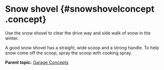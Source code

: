 # Snow shovel {#snowshovelconcept .concept}

Use the snow shovel to clear the drive way and side walk of snow in the winter.

A good snow shovel has a straight, wide scoop and a strong handle. To help snow come off the scoop, spray the scoop with cooking spray.

**Parent topic:** [Garage Concepts](../concepts/garageconceptsoverview.md)

